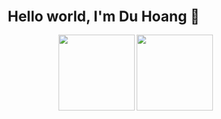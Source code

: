 <div>
<h1>Hello world, I'm Du Hoang 👋</h1>

<p align="middle">
<img src="https://github-readme-stats.vercel.app/api?username=duhoang00&include_all_commits=true&include_orgs=true&count_private=true&show_icons=true&theme=radical" height="150" />  

<img src="https://github-readme-stats.vercel.app/api/top-langs/?username=duhoang00&layout=compact&theme=radical" height="150" /> 
</p>

